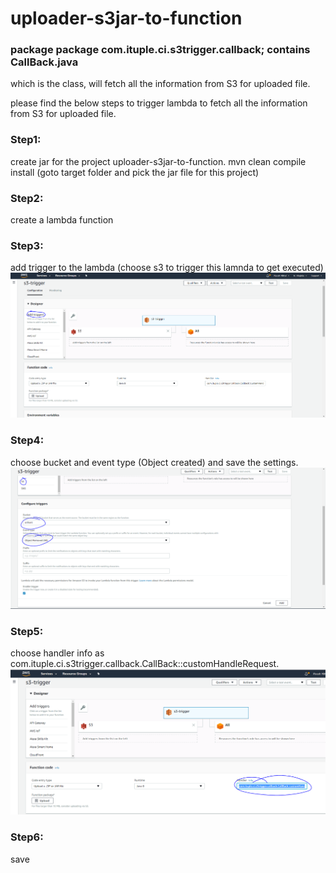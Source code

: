 # uploader-s3jar-to-function


### package package com.ituple.ci.s3trigger.callback; contains CallBack.java 
which is the class, will fetch all the information from S3 for uploaded file.

please find the below steps to trigger lambda to fetch all the information from S3 for uploaded file.


### Step1: 
create jar for the project uploader-s3jar-to-function. mvn clean compile install (goto target folder and pick the jar file for this project)

### Step2: 
create a lambda function

### Step3: 
add trigger to the lambda (choose s3 to trigger this lamnda to get executed)
![Throughput Graph](https://github.com/PiyushMittl/uploader-s3jar-to-function/blob/master/addtrigger.PNG)


### Step4: 
choose bucket and event type (Object created) and save the settings.
![Throughput Graph](https://github.com/PiyushMittl/uploader-s3jar-to-function/blob/master/givebucket_eventtype.PNG)

### Step5: 
choose handler info as com.ituple.ci.s3trigger.callback.CallBack::customHandleRequest.
![Throughput Graph](https://github.com/PiyushMittl/uploader-s3jar-to-function/blob/master/handler.PNG)

### Step6: 
save
